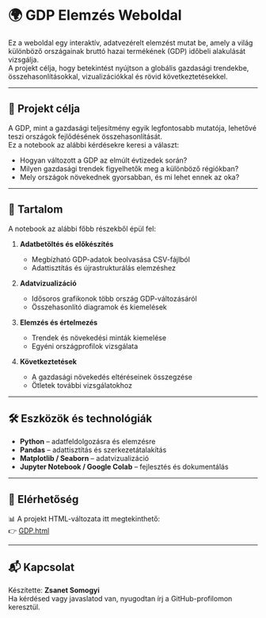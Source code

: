 
# 🌍 GDP Elemzés Weboldal

Ez a weboldal egy interaktív, adatvezérelt elemzést mutat be, amely a világ különböző országainak bruttó hazai termékének (GDP) időbeli alakulását vizsgálja.  
A projekt célja, hogy betekintést nyújtson a globális gazdasági trendekbe, összehasonlításokkal, vizualizációkkal és rövid következtetésekkel.

---

## 🎯 Projekt célja

A GDP, mint a gazdasági teljesítmény egyik legfontosabb mutatója, lehetővé teszi országok fejlődésének összehasonlítását.  
Ez a notebook az alábbi kérdésekre keresi a választ:

- Hogyan változott a GDP az elmúlt évtizedek során?
- Milyen gazdasági trendek figyelhetők meg a különböző régiókban?
- Mely országok növekednek gyorsabban, és mi lehet ennek az oka?

---

## 📁 Tartalom

A notebook az alábbi főbb részekből épül fel:

1. **Adatbetöltés és előkészítés**  
   - Megbízható GDP-adatok beolvasása CSV-fájlból
   - Adattisztítás és újrastrukturálás elemzéshez

2. **Adatvizualizáció**  
   - Idősoros grafikonok több ország GDP-változásáról
   - Összehasonlító diagramok és kiemelések

3. **Elemzés és értelmezés**  
   - Trendek és növekedési minták kiemelése
   - Egyéni országprofilok vizsgálata

4. **Következtetések**  
   - A gazdasági növekedés eltéréseinek összegzése
   - Ötletek további vizsgálatokhoz

---

## 🛠️ Eszközök és technológiák

- **Python** – adatfeldolgozásra és elemzésre
- **Pandas** – adattisztítás és szerkezetátalakítás
- **Matplotlib / Seaborn** – adatvizualizáció
- **Jupyter Notebook / Google Colab** – fejlesztés és dokumentálás

---

## 🔗 Elérhetőség

📊 A projekt HTML-változata itt megtekinthető:  
👉 [GDP.html](GDP.html)

---

## 📬 Kapcsolat

Készítette: **Zsanet Somogyi**  
Ha kérdésed vagy javaslatod van, nyugodtan írj a GitHub-profilomon keresztül.

